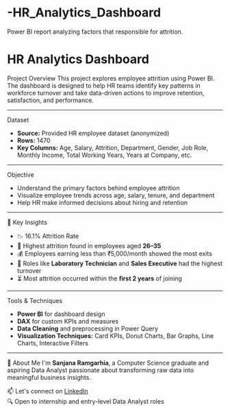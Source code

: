 # -HR_Analytics_Dashboard
Power BI report analyzing factors that responsible for attrition.

# HR Analytics Dashboard

Project Overview
This project explores employee attrition using Power BI. The dashboard is designed to help HR teams identify key patterns in workforce turnover and take data-driven actions to improve retention, satisfaction, and performance.

-------------------------------------------------------------------------------------------------------------------------------------------------------------------------------------------

Dataset
- **Source:** Provided HR employee dataset (anonymized)
- **Rows:** 1470
- **Key Columns:** Age, Salary, Attrition, Department, Gender, Job Role, Monthly Income, Total Working Years, Years at Company, etc.

-------------------------------------------------------------------------------------------------------------------------------------------------------------------------------------------

Objective
- Understand the primary factors behind employee attrition
- Visualize employee trends across age, salary, tenure, and department
- Help HR make informed decisions about hiring and retention

-------------------------------------------------------------------------------------------------------------------------------------------------------------------------------------------

📌 Key Insights
- 📉 16.1% Attrition Rate  
- 👥 Highest attrition found in employees aged **26–35**  
- 💰 Employees earning less than ₹5,000/month showed the most exits  
- 🧪 Roles like **Laboratory Technician** and **Sales Executive** had the highest turnover  
- ⏳ Most attrition occurred within the **first 2 years** of joining

-------------------------------------------------------------------------------------------------------------------------------------------------------------------------------------------

Tools & Techniques
- **Power BI** for dashboard design
- **DAX** for custom KPIs and measures
- **Data Cleaning** and preprocessing in Power Query
- **Visualization Techniques:** Card KPIs, Donut Charts, Bar Graphs, Line Charts, Interactive Filters

-------------------------------------------------------------------------------------------------------------------------------------------------------------------------------------------

💼 About Me
I'm **Sanjana Ramgarhia**, a Computer Science graduate and aspiring Data Analyst passionate about transforming raw data into meaningful business insights.

📫 Let's connect on [LinkedIn](https://www.linkedin.com/in/sanjana-ramgarhia-b95515257/)  
🔍 Open to internship and entry-level Data Analyst roles

